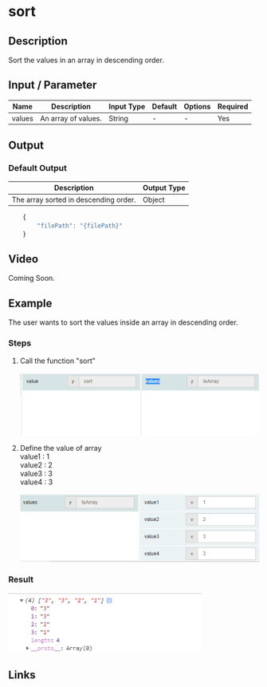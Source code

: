 ﻿# sort

## Description

Sort the values in an array in descending order.

## Input / Parameter

| Name | Description | Input Type | Default | Options | Required |
| ------ | ------ | ------ | ------ | ------ | ------ |
| values | An array of values. | String | - | - | Yes |

## Output

### Default Output

| Description | Output Type |
| ------ | ------ |
| The array sorted in descending order. | Object |

```js
    {
        "filePath": "{filePath}"
    }
```

## Video

Coming Soon.

## Example

The user wants to sort the values inside an array in descending order.

### Steps

1. Call the function "sort"

    ![](../../../../document/function/Array/sort/sort-step-1.png?raw=true)

2. Define the value of array</br>
    value1  : 1<br />
    value2  : 2<br />
    value3  : 3<br />
    value4  : 3<br />

    ![](../../../../document/function/Array/sort/sort-step-2.png?raw=true)

### Result

![](../../../../document/function/Array/sort/sort-result-1.png?raw=true)

## Links